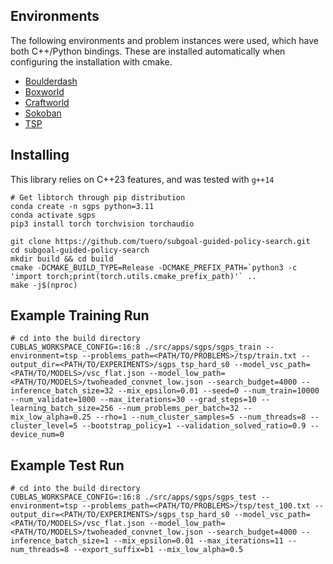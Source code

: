 
## Environments
The following environments and problem instances were used, which have both C++/Python bindings.
These are installed automatically when configuring the installation with cmake.
- [Boulderdash](https://github.com/tuero/boulderdash_cpp)
- [Boxworld](https://github.com/tuero/boxworld_cpp)
- [Craftworld](https://github.com/tuero/craftworld_cpp_v2)
- [Sokoban](https://github.com/tuero/sokoban_cpp)
- [TSP](https://github.com/tuero/tsp_cpp/)


## Installing

This library relies on C++23 features, and was tested with `g++14`

```shell
# Get libtorch through pip distribution
conda create -n sgps python=3.11
conda activate sgps
pip3 install torch torchvision torchaudio

git clone https://github.com/tuero/subgoal-guided-policy-search.git
cd subgoal-guided-policy-search
mkdir build && cd build
cmake -DCMAKE_BUILD_TYPE=Release -DCMAKE_PREFIX_PATH=`python3 -c 'import torch;print(torch.utils.cmake_prefix_path)'` ..
make -j$(nproc)
```

## Example Training Run
```shell
# cd into the build directory
CUBLAS_WORKSPACE_CONFIG=:16:8 ./src/apps/sgps/sgps_train --environment=tsp --problems_path=<PATH/TO/PROBLEMS>/tsp/train.txt --output_dir=<PATH/TO/EXPERIMENTS>/sgps_tsp_hard_s0 --model_vsc_path=<PATH/TO/MODELS>/vsc_flat.json --model_low_path=<PATH/TO/MODELS>/twoheaded_convnet_low.json --search_budget=4000 --inference_batch_size=32 --mix_epsilon=0.01 --seed=0 --num_train=10000 --num_validate=1000 --max_iterations=30 --grad_steps=10 --learning_batch_size=256 --num_problems_per_batch=32 --mix_low_alpha=0.25 --rho=1 --num_cluster_samples=5 --num_threads=8 --cluster_level=5 --bootstrap_policy=1 --validation_solved_ratio=0.9 --device_num=0
```

## Example Test Run
```shell
# cd into the build directory
CUBLAS_WORKSPACE_CONFIG=:16:8 ./src/apps/sgps/sgps_test --environment=tsp --problems_path=<PATH/TO/PROBLEMS>/tsp/test_100.txt --output_dir=<PATH/TO/EXPERIMENTS>/sgps_tsp_hard_s0 --model_vsc_path=<PATH/TO/MODELS>/vsc_flat.json --model_low_path=<PATH/TO/MODELS>/twoheaded_convnet_low.json --search_budget=4000 --inference_batch_size=1 --mix_epsilon=0.01 --max_iterations=11 --num_threads=8 --export_suffix=b1 --mix_low_alpha=0.5
```
